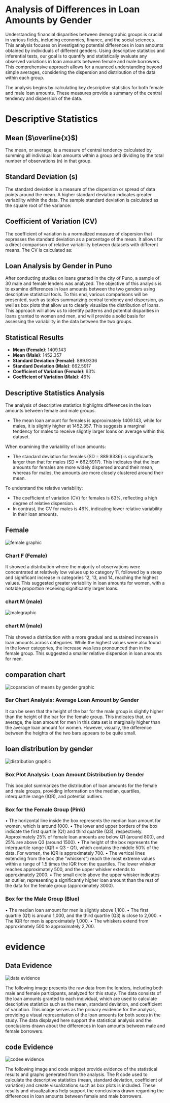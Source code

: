 # Analysis of Differences in Loan Amounts by Gender

Understanding financial disparities between demographic groups is crucial in various fields, including economics, finance, and the social sciences. This analysis focuses on investigating potential differences in loan amounts obtained by individuals of different genders. Using descriptive statistics and inferential tests, our goal is to quantify and statistically evaluate any observed variations in loan amounts between female and male borrowers. This comprehensive approach allows for a nuanced understanding beyond simple averages, considering the dispersion and distribution of the data within each group.

The analysis begins by calculating key descriptive statistics for both female and male loan amounts. These measures provide a summary of the central tendency and dispersion of the data.

# Descriptive Statistics

## Mean  ($\overline{x}$)


The mean, or average, is a measure of central tendency calculated by summing all individual loan amounts within a group and dividing by the total number of observations (n\) in that group.

## Standard Deviation (s)

The standard deviation is a measure of the dispersion or spread of data points around the mean. A higher standard deviation indicates greater variability within the data. The sample standard deviation is calculated as the square root of the variance:

## Coefficient of Variation (CV)

The coefficient of variation is a normalized measure of dispersion that expresses the standard deviation as a percentage of the mean. It allows for a direct comparison of relative variability between datasets with different means. The CV is calculated as:

## Loan Analysis by Gender in Puno

After conducting studies on loans granted in the city of Puno, a sample of 30 male and female lenders was analyzed. The objective of this analysis is to examine differences in loan amounts between the two genders using descriptive statistical tools. To this end, various comparisons will be presented, such as tables summarizing central tendency and dispersion, as well as box plots that allow us to clearly visualize the distribution of loans. This approach will allow us to identify patterns and potential disparities in loans granted to women and men, and will provide a solid basis for assessing the variability in the data between the two groups.

## Statistical Results

- **Mean (Female)**: 1409.143
- **Mean (Male)**: 1452.357
- **Standard Deviation (Female)**: 889.9336
- **Standard Deviation (Male)**: 662.5917
- **Coefficient of Variation (Female)**: 63%
- **Coefficient of Variation (Male)**: 46%

## Descriptive Statistics Analysis

The analysis of descriptive statistics highlights differences in the loan amounts between female and male groups.

- The mean loan amount for females is approximately 1409.143, while for males, it is slightly higher at 1452.357. This suggests a marginal tendency for males to receive slightly larger loans on average within this dataset.

When examining the variability of loan amounts:

- The standard deviation for females (SD = 889.9336) is significantly larger than that for males (SD = 662.5917). This indicates that the loan amounts for females are more widely dispersed around their mean, whereas for males, the amounts are more closely clustered around their mean.

To understand the relative variability:

- The coefficient of variation (CV) for females is 63%, reflecting a high degree of relative dispersion.
- In contrast, the CV for males is 46%, indicating lower relative variability in their loan amounts.
  
## Female

![female graphic](https://github.com/robert1357/entropia/blob/main/imagen_2025-04-11_000750281.png?raw=true)

### Chart F (Female)

It showed a distribution where the majority of observations were concentrated at relatively
low values up to category 11, followed by a steep and significant increase in categories 12,
13, and 14, reaching the highest values. This suggested greater variability in loan amounts
for women, with a notable proportion receiving significantly larger loans.

### chart M (male)
![malegraphic](https://github.com/robert1357/entropia/blob/main/imagen_2025-04-11_000757194.png?raw=true)

### chart M (male)
This showed a distribution with a more gradual and sustained increase in loan amounts
across categories. While the highest values were also found in the lower categories, the
increase was less pronounced than in the female group. This suggested a smaller relative
dispersion in loan amounts for men.

## comparation chart
![coparacion of means by gender graphic](https://github.com/robert1357/entropia/blob/main/imagen_2025-04-11_000805026.png?raw=true)
### Bar Chart Analysis: Average Loan Amount by Gender
It can be seen that the height of the bar for the male group is slightly higher than the
height of the bar for the female group. This indicates that, on average, the loan amount for
men in this data set is marginally higher than the average loan amount for women. However,
visually, the difference between the heights of the two bars appears to be quite small.

## loan distribution by gender
![distribution graphic](https://github.com/robert1357/entropia/blob/main/imagen_2025-04-11_000813682.png?raw=true)
### Box Plot Analysis: Loan Amount Distribution by Gender
This box plot summarizes the distribution of loan amounts for the female and male groups,
providing information on the median, quartiles, interquartile range (IQR), and potential
outliers.
### Box for the Female Group (Pink)
• The horizontal line inside the box represents the median loan amount for women, which
is around 1000.
• The lower and upper borders of the box indicate the first quartile (Q1) and third
quartile (Q3), respectively. Approximately 25% of female loan amounts are below Q1
(around 800), and 25% are above Q3 (around 1500).
• The height of the box represents the interquartile range (IQR = Q3 - Q1), which
contains the middle 50% of the data. For women, the IQR is approximately 700.
• The vertical lines extending from the box (the ”whiskers”) reach the most extreme
values within a range of 1.5 times the IQR from the quartiles. The lower whisker
reaches approximately 500, and the upper whisker extends to approximately 2000.
• The small circle above the upper whisker indicates an outlier, representing a significantly higher loan amount than the rest of the data for the female group (approximately
3000).
### Box for the Male Group (Blue)
• The median loan amount for men is slightly above 1,100.
• The first quartile (Q1) is around 1,000, and the third quartile (Q3) is close to 2,000.
• The IQR for men is approximately 1,000.
• The whiskers extend from approximately 500 to approximately 2,700.

# evidence
## Data Evidence
![data evidence ](https://github.com/robert1357/entropia/blob/main/imagen_2025-04-11_000932936.png?raw=true)


The following image presents the raw data from the lenders, including both male and female participants, analyzed for this study. The data consists of the loan amounts granted to each individual, which are used to calculate descriptive statistics such as the mean, standard deviation, and coefficient of variation. This image serves as the primary evidence for the analysis, providing a visual representation of the loan amounts for both sexes in the study. The data displayed here support the statistical analysis and the conclusions drawn about the differences in loan amounts between male and female borrowers.

## code Evidence
![codee evidence ](https://github.com/robert1357/entropia/blob/main/imagen_2025-04-11_000952417.png?raw=true)

The following image and code snippet provide evidence of the statistical results and graphs generated from the analysis. The R code used to calculate the descriptive statistics (mean, standard deviation, coefficient of variation) and create visualizations such as box plots is included. These results and visualizations help support the conclusions drawn regarding the differences in loan amounts between female and male borrowers.


